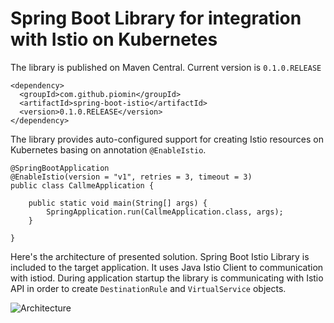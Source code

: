 # Spring Boot Library for integration with Istio on Kubernetes

The library is published on Maven Central. Current version is `0.1.0.RELEASE`
```
<dependency>
  <groupId>com.github.piomin</groupId>
  <artifactId>spring-boot-istio</artifactId>
  <version>0.1.0.RELEASE</version>
</dependency>
```

The library provides auto-configured support for creating Istio resources on Kubernetes basing on annotation `@EnableIstio`.
```
@SpringBootApplication
@EnableIstio(version = "v1", retries = 3, timeout = 3)
public class CallmeApplication {

	public static void main(String[] args) {
		SpringApplication.run(CallmeApplication.class, args);
	}
	
}
```

Here's the architecture of presented solution. Spring Boot Istio Library is included to the target application. It uses Java Istio Client to communication with istiod. During application startup the library is communicating with Istio API in order to create `DestinationRule` and `VirtualService` objects.

<img src="https://piotrminkowski.files.wordpress.com/2020/06/spring-boot-istio-arch-2.png" title="Architecture"><br/>